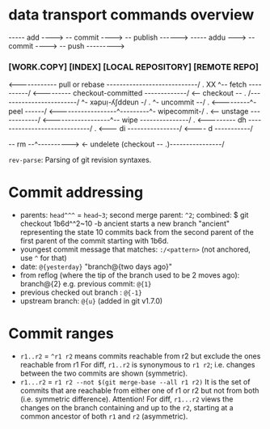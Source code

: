 # data transport commands overview
----- add ----> -- commit ----> -- publish ------>
----- addu ---> -- commit ----> -- push --------->
### [WORK.COPY]  [INDEX]    [LOCAL REPOSITORY]  [REMOTE REPO]
<------------ pull or rebase ----------------------------/
.                  XX                ^-- fetch ----------/
<--------- checkout-committed -------------/
<-- checkout -- . /------------------------/
^- xǝpuᴉ-ʎʃddɐun -/
.                            ^- uncommit --/
.                  <---------^- peel ------/
<------------------^---------^- wipecommit-/
.                  <-- unstage ------------/
<------------------^-- wipe ---------------/
.
<--------- dh -----------------------------/
.                  <--- di ----------------/
<---- d -----------/

-- rm --^---------->
<- undelete (checkout -- .)----------------/

`rev-parse`: Parsing of git revision syntaxes.

# Commit addressing
- parents: `head^^^` = `head~3`; second merge parent: `^2`; combined:
    $ git checkout 1b6d^^2~10 -b ancient
  starts a new branch "ancient" representing the state 10 commits back
  from the second parent of the first parent of the commit starting with
  1b6d.
- youngest commit message that matches: `:/<pattern>`
  (not anchored, use `^` for that)
- date: `@{yesterday}` "branch@{two days ago}"
- from reflog (where the tip of the branch used to be 2 moves ago): branch@{2}
  e.g. previous commit: `@{1}`
- previous checked out branch : `@{-1}`
- upstream branch: `@{u}` (added in git v1.7.0)

# Commit ranges
- `r1..r2` = `^r1 r2` means commits reachable from r2 but exclude the ones
  reachable from r1
  For diff, `r1..r2` is synonymous to `r1 r2`; i.e. changes between the two commits
  are shown (symmetric).
- `r1...r2` = `r1 r2 --not $(git merge-base --all r1 r2)`
  It is the set of commits that are reachable from either
  one of r1 or r2 but not from both (i.e. symmetric difference).
  Attention! For diff, `r1...r2` views the changes on the branch containing and
  up to the `r2`, starting at a common ancestor of both `r1` and `r2` (asymmetric).
